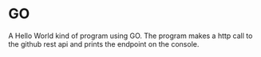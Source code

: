# GO
A Hello World kind of program using GO. The program makes a http call to the github rest api and prints the endpoint on the console.
